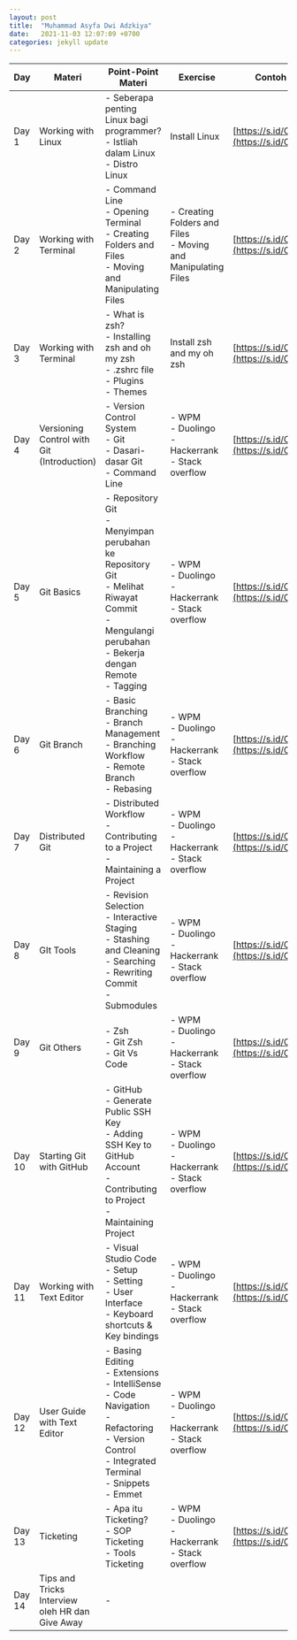 ```yaml
---
layout: post
title:  "Muhammad Asyfa Dwi Adzkiya"
date:   2021-11-03 12:07:09 +0700
categories: jekyll update
---
```

| Day    | Materi                                          | Point-Point Materi                                                                                                                                                       | Exercise                                                          | Contoh Pengumpulan Tugas                                                   |
| ------ | ----------------------------------------------- | ------------------------------------------------------------------------------------------------------------------------------------------------------------------------ | ----------------------------------------------------------------- | -------------------------------------------------------------------------- |
| Day 1  | Working with Linux                              | \- Seberapa penting Linux bagi programmer?<br>\- Istliah dalam Linux<br>\- Distro Linux                                                                                  | Install Linux                                                     | [https://s.id/ContohPengumpulanTugas](https://s.id/ContohPengumpulanTugas) |
| Day 2  | Working with Terminal                           | \- Command Line<br>\- Opening Terminal<br>\- Creating Folders and Files<br>\- Moving and Manipulating Files                                                              | \- Creating Folders and Files<br>\- Moving and Manipulating Files | [https://s.id/ContohPengumpulanTugas](https://s.id/ContohPengumpulanTugas) |
| Day 3  | Working with Terminal                           | \- What is zsh?<br>\- Installing zsh and oh my zsh<br>\- .zshrc file<br>\- Plugins<br>\- Themes                                                                          | Install zsh and my oh zsh                                         | [https://s.id/ContohPengumpulanTugas](https://s.id/ContohPengumpulanTugas) |
| Day 4  | Versioning Control with Git (Introduction)      | \- Version Control System<br>\- Git<br>\- Dasari-dasar Git<br>\- Command Line                                                                                            | \- WPM<br>\- Duolingo<br>\- Hackerrank<br>\- Stack overflow       | [https://s.id/ContohPengumpulanTugas](https://s.id/ContohPengumpulanTugas) |
| Day 5  | Git Basics                                      | \- Repository Git<br>\- Menyimpan perubahan ke Repository Git<br>\- Melihat Riwayat Commit<br>\- Mengulangi perubahan<br>\- Bekerja dengan Remote<br>\- Tagging          | \- WPM<br>\- Duolingo<br>\- Hackerrank<br>\- Stack overflow       | [https://s.id/ContohPengumpulanTugas](https://s.id/ContohPengumpulanTugas) |
| Day 6  | Git Branch                                      | \- Basic Branching<br>\- Branch Management<br>\- Branching Workflow<br>\- Remote Branch<br>\- Rebasing                                                                   | \- WPM<br>\- Duolingo<br>\- Hackerrank<br>\- Stack overflow       | [https://s.id/ContohPengumpulanTugas](https://s.id/ContohPengumpulanTugas) |
| Day 7  | Distributed Git                                 | \- Distributed Workflow<br>\- Contributing to a Project<br>\- Maintaining a Project                                                                                      | \- WPM<br>\- Duolingo<br>\- Hackerrank<br>\- Stack overflow       | [https://s.id/ContohPengumpulanTugas](https://s.id/ContohPengumpulanTugas) |
| Day 8  | GIt Tools                                       | \- Revision Selection<br>\- Interactive Staging<br>\- Stashing and Cleaning<br>\- Searching<br>\- Rewriting Commit<br>\- Submodules                                      | \- WPM<br>\- Duolingo<br>\- Hackerrank<br>\- Stack overflow       | [https://s.id/ContohPengumpulanTugas](https://s.id/ContohPengumpulanTugas) |
| Day 9  | Git Others                                      | \- Zsh<br>\- Git Zsh<br>\- Git Vs Code                                                                                                                                   | \- WPM<br>\- Duolingo<br>\- Hackerrank<br>\- Stack overflow       | [https://s.id/ContohPengumpulanTugas](https://s.id/ContohPengumpulanTugas) |
| Day 10 | Starting Git with GitHub                        | \- GitHub<br>\- Generate Public SSH Key<br>\- Adding SSH Key to GitHub Account<br>\- Contributing to Project<br>\- Maintaining Project                                   | \- WPM<br>\- Duolingo<br>\- Hackerrank<br>\- Stack overflow       | [https://s.id/ContohPengumpulanTugas](https://s.id/ContohPengumpulanTugas) |
| Day 11 | Working with Text Editor                        | \- Visual Studio Code<br>\- Setup<br>\- Setting<br>\- User Interface<br>\- Keyboard shortcuts & Key bindings                                                             | \- WPM<br>\- Duolingo<br>\- Hackerrank<br>\- Stack overflow       | [https://s.id/ContohPengumpulanTugas](https://s.id/ContohPengumpulanTugas) |
| Day 12 | User Guide with Text Editor                     | \- Basing Editing<br>\- Extensions<br>\- IntelliSense<br>\- Code Navigation<br>\- Refactoring<br>\- Version Control<br>\- Integrated Terminal<br>\- Snippets<br>\- Emmet | \- WPM<br>\- Duolingo<br>\- Hackerrank<br>\- Stack overflow       | [https://s.id/ContohPengumpulanTugas](https://s.id/ContohPengumpulanTugas) |
| Day 13 | Ticketing                                       | \- Apa itu Ticketing?<br>\- SOP Ticketing<br>\- Tools Ticketing                                                                                                          | \- WPM<br>\- Duolingo<br>\- Hackerrank<br>\- Stack overflow       | [https://s.id/ContohPengumpulanTugas](https://s.id/ContohPengumpulanTugas) |
| Day 14 | Tips and Tricks Interview oleh HR dan Give Away | \-                                                                                                                                                                       |                                                                   |

